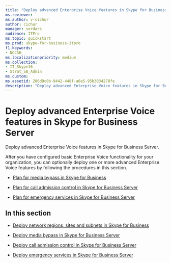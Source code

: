 ```yaml
---
title: "Deploy advanced Enterprise Voice features in Skype for Business Server"
ms.reviewer: 
ms.author: v-cichur
author: cichur
manager: serdars
audience: ITPro
ms.topic: quickstart
ms.prod: skype-for-business-itpro
f1.keywords:
- NOCSH
ms.localizationpriority: medium
ms.collection: 
- IT_Skype16
- Strat_SB_Admin
ms.custom: 
ms.assetid: 286d9c0b-9442-448f-a6e5-95b3034278fe
description: "Deploy advanced Enterprise Voice features in Skype for Business Server."
---
```


# Deploy advanced Enterprise Voice features in Skype for Business Server
 
Deploy advanced Enterprise Voice features in Skype for Business Server.
  
After you have configured basic Enterprise Voice functionality for your organization, you can optionally deploy one or more advanced Enterprise Voice features by following the procedures in this section. 
  
- [Plan for media bypass in Skype for Business](../../plan-your-deployment/enterprise-voice-solution/media-bypass.md)
    
- [Plan for call admission control in Skype for Business Server](../../plan-your-deployment/enterprise-voice-solution/call-admission-control.md)
    
- [Plan for emergency services in Skype for Business Server](../../plan-your-deployment/enterprise-voice-solution/emergency-services.md)
    
## In this section

- [Deploy network regions, sites and subnets in Skype for Business](deploy-network.md)
    
- [Deploy media bypass in Skype for Business Server](deploy-media-bypass.md)
    
- [Deploy call admission control in Skype for Business Server](deploy-call-admission-control.md)
    
- [Deploy emergency services in Skype for Business Server](deploy-emergency-services.md)
    

